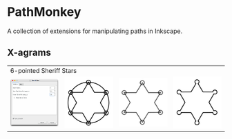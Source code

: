 # PathMonkey

A collection of extensions for manipulating paths in Inkscape.

## X-agrams

<table><tr>
<td colspan="4">6-pointed Sheriff Stars</td>
</tr><tr>
<td><img src="images/sstar-6-options.png" width="150px"></td>
<td><img src="images/sstar-6-raw.png" width="150px"></td>
<td><img src="images/sstar-6-circles.png" width="150px"></td>
<td><img src="images/sstar-6-outline.png" width="150px"></td>
</tr></table>

